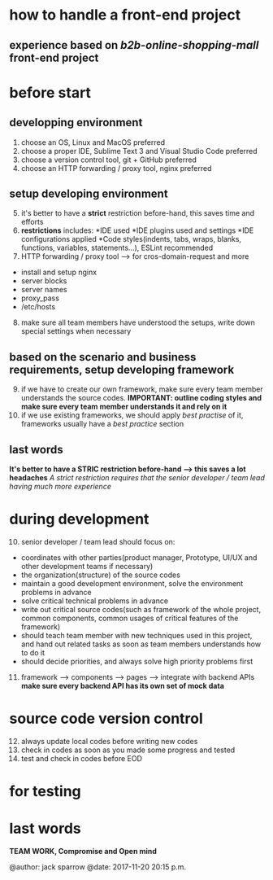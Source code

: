 # how to handle a front-end project

## experience based on *b2b-online-shopping-mall* front-end project

# before start

## developping environment
1. choose an OS, Linux and MacOS preferred
2. choose a proper IDE, Sublime Text 3 and Visual Studio Code preferred
3. choose a version control tool, git + GitHub preferred
4. choose an HTTP forwarding / proxy tool, nginx preferred

## setup developing environment
5. it's better to have a **strict** restriction before-hand, this saves time and efforts
6. **restrictions** includes:
  *IDE used
  *IDE plugins used and settings
  *IDE configurations applied
  *Code styles(indents, tabs, wraps, blanks, functions, variables, statements...), ESLint
  recommended
7. HTTP forwarding / proxy tool --> for cros-domain-request and more
  * install and setup nginx
  * server blocks
  * server names
  * proxy_pass
  * /etc/hosts
8. make sure all team members have understood the setups, write down special settings 
when necessary

## based on the scenario and business requirements, setup developing framework
9. if we have to create our own framework, make sure every team member understands the source codes.
**IMPORTANT: outline coding styles and make sure every team member understands it and rely on it**
10. if we use existing frameworks, we should apply *best practise* of it, frameworks usually have a
*best practice* section

## last words
**It's better to have a STRIC restriction before-hand --> this saves a lot headaches**
*A strict restriction requires that the senior developer / team lead having much more experience*

# during development
10. senior developer / team lead should focus on:
  * coordinates with other parties(product manager, Prototype, UI/UX and other development teams if necessary)
  * the organization(structure) of the source codes
  * maintain a good development environment, solve the environment problems in advance
  * solve critical technical problems in advance
  * write out critical source codes(such as framework of the whole project, common components, common usages of 
  critical features of the framework)
  * should teach team member with new techniques used in this project, and hand out related tasks as soon as
  team members understands how to do it
  * should decide priorities, and always solve high priority problems first
11. framework --> components --> pages --> integrate with backend APIs
  **make sure every backend API has its own set of mock data**
  
# source code version control
12. always update local codes before writing new codes
13. check in codes as soon as you made some progress and tested
14. test and check in codes before EOD

# for testing

# last words
**TEAM WORK, Compromise and Open mind**

  
@author: jack sparrow
@date: 2017-11-20 20:15 p.m.

